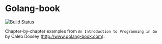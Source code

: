 # Golang-book

[![Build Status](https://travis-ci.org/nerro/golang-book.svg?branch=master)](https://travis-ci.org/nerro/golang-book)

Chapter-by-chapter examples from `An Introduction to Programming in Go`
by Caleb Doxsey (http://www.golang-book.com).

